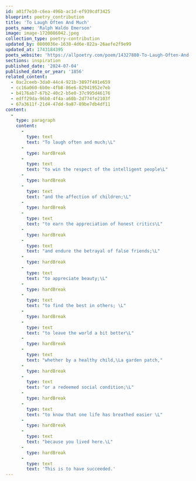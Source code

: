 ```yaml
---
id: a01f7e10-c6ea-496b-ac1d-ef939cdf3425
blueprint: poetry_contribution
title: 'To Laugh Often And Much'
poets_name: 'Ralph Waldo Emerson'
image: image-1720086042.jpeg
collection_type: poetry-contribution
updated_by: 0800036e-1638-4d6e-822a-26aefe2f9e99
updated_at: 1743184395
poets_website: 'https://allpoetry.com/poem/14327880-To-Laugh-Often-And-Much-by-Ralph-Waldo-Emerson'
sections: inspiration
published_date: '2024-07-04'
published_date_or_year: '1856'
related_content:
  - 0ac2ceeb-3da0-44c4-921b-3897f491e659
  - cc16a060-6b0e-4fb8-86e6-82941952e7eb
  - b4176ab7-67b2-40c2-b5e0-37c995d46176
  - edff29da-96b0-4f4a-a60b-2d774fe2103f
  - 67a3611f-21d4-47dd-9a87-89be7db4df11
content:
  -
    type: paragraph
    content:
      -
        type: text
        text: "To laugh often and much;\L"
      -
        type: hardBreak
      -
        type: text
        text: "to win the respect of the intelligent people\L"
      -
        type: hardBreak
      -
        type: text
        text: "and the affection of children;\L"
      -
        type: hardBreak
      -
        type: text
        text: "to earn the appreciation of honest critics\L"
      -
        type: hardBreak
      -
        type: text
        text: "and endure the betrayal of false friends;\L"
      -
        type: hardBreak
      -
        type: text
        text: "to appreciate beauty;\L"
      -
        type: hardBreak
      -
        type: text
        text: "to find the best in others; \L"
      -
        type: hardBreak
      -
        type: text
        text: "to leave the world a bit better\L"
      -
        type: hardBreak
      -
        type: text
        text: "whether by a healthy child,\La garden patch,"
      -
        type: hardBreak
      -
        type: text
        text: "or a redeemed social condition;\L"
      -
        type: hardBreak
      -
        type: text
        text: "to know that one life has breathed easier \L"
      -
        type: hardBreak
      -
        type: text
        text: "because you lived here.\L"
      -
        type: hardBreak
      -
        type: text
        text: 'This is to have succeeded.'
---
```


